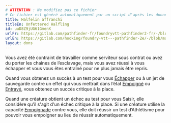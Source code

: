 ```yaml
---
# ATTENTION : Ne modifiez pas ce fichier
# Ce fichier est généré automatiquement par un script d'après les données du module Foundry VTT officiel et de sa traduction
title: Halfelin affranchi
titleEn: Unfettered Halfling
id: uuD8Z9jUG61GmenX
urlFr: https://gitlab.com/pathfinder-fr/foundryvtt-pathfinder2-fr/-/blob/master/data/feats/uuD8Z9jUG61GmenX.htm
urlEn: https://gitlab.com/hooking/foundry-vtt---pathfinder-2e/-/blob/master/packs/data/feats.db/unfettered-halfling.json
layout: dons
---
```

Vous avez été contraint de travailler comme serviteur sous contrat ou avez du porter les chaînes de l’esclavage, mais vous avez réussi à vous échapper et vous vous êtes entraîné pour ne plus jamais être repris.

Quand vous obtenez un succès à un test pour vous [Échapper](../actions/s-échapper.md) ou à un jet de sauvegarde contre un effet qui vous mettrait dans l’état [Empoigné](../conditions/agrippé-empoigné.md) ou [Entravé](../conditions/entravé.md), vous obtenez un succès critique à la place.

Quand une créature obtient un échec au test pour vous Saisir, elle considère qu'il s'agit d'un échec critique à la place. Si une créature utilise la capacité [Empoignade](../capacités-monstres/empoignade-agrippement-amélioré.md) contre vous, elle doit réussir un test d’Athlétisme pour pouvoir vous empoigner au lieu de réussir automatiquement.
